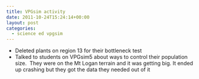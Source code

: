 ```yaml
---
title: VPGsim activity
date: 2011-10-24T15:24:14+00:00
layout: post
categories:
  - science ed vpgsim
---
```

  * Deleted plants on region 13 for their bottleneck test
  * Talked to students on VPGsim5 about ways to control their population size.  They were on the Mt Logan terrain and it was getting big. It ended up crashing but they got the data they needed out of it
